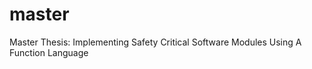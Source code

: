 master
======

Master Thesis: Implementing Safety Critical Software Modules Using A Function Language